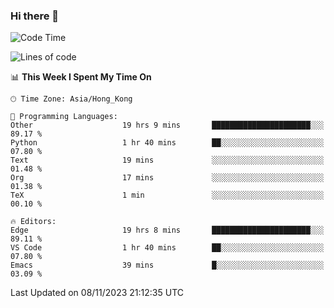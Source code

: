 ### Hi there 👋

<!--
**nicehiro/nicehiro** is a ✨ _special_ ✨ repository because its `README.md` (this file) appears on your GitHub profile.

Here are some ideas to get you started:

- 🔭 I’m currently working on ...
- 🌱 I’m currently learning ...
- 👯 I’m looking to collaborate on ...
- 🤔 I’m looking for help with ...
- 💬 Ask me about ...
- 📫 How to reach me: ...
- 😄 Pronouns: ...
- ⚡ Fun fact: ...
-->

<!--START_SECTION:waka-->
![Code Time](http://img.shields.io/badge/Code%20Time-35%20hrs%205%20mins-blue)

![Lines of code](https://img.shields.io/badge/From%20Hello%20World%20I%27ve%20Written-2.6%20million%20lines%20of%20code-blue)

📊 **This Week I Spent My Time On** 

```text
🕑︎ Time Zone: Asia/Hong_Kong

💬 Programming Languages: 
Other                    19 hrs 9 mins       ██████████████████████░░░   89.17 % 
Python                   1 hr 40 mins        ██░░░░░░░░░░░░░░░░░░░░░░░   07.80 % 
Text                     19 mins             ░░░░░░░░░░░░░░░░░░░░░░░░░   01.48 % 
Org                      17 mins             ░░░░░░░░░░░░░░░░░░░░░░░░░   01.38 % 
TeX                      1 min               ░░░░░░░░░░░░░░░░░░░░░░░░░   00.10 % 

🔥 Editors: 
Edge                     19 hrs 8 mins       ██████████████████████░░░   89.11 % 
VS Code                  1 hr 40 mins        ██░░░░░░░░░░░░░░░░░░░░░░░   07.80 % 
Emacs                    39 mins             █░░░░░░░░░░░░░░░░░░░░░░░░   03.09 % 
```


 Last Updated on 08/11/2023 21:12:35 UTC
<!--END_SECTION:waka-->
